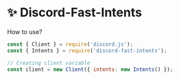 # ✨ Discord-Fast-Intents

How to use?
```js
const { Client } = require('discord.js');
const { Intents } = require('discord-fast-intents');

// Creating client variable
const client = new Client({ intents: new Intents() });
```